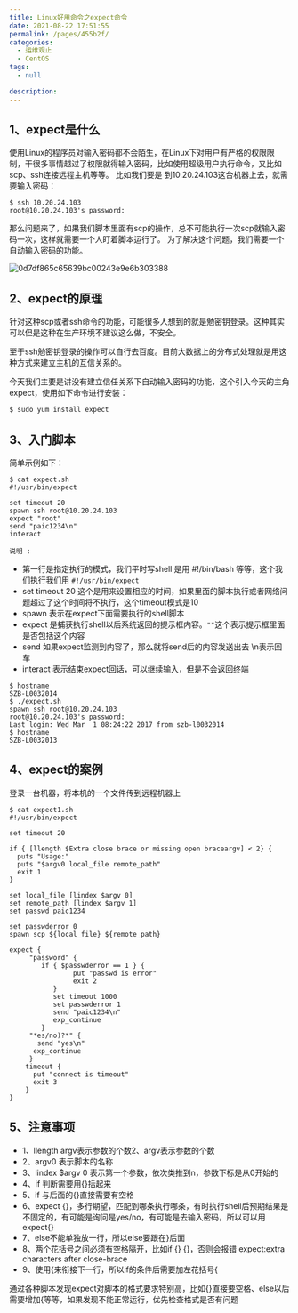 ```yaml
---
title: Linux好用命令之expect命令
date: 2021-08-22 17:51:55
permalink: /pages/455b2f/
categories: 
  - 运维观止
  - CentOS
tags: 
  - null

description: 
---
```


## 1、expect是什么 

使用Linux的程序员对输入密码都不会陌生，在Linux下对用户有严格的权限限制，干很多事情越过了权限就得输入密码，比如使用超级用户执行命令，又比如scp、ssh连接远程主机等等。
比如我们要是 到10.20.24.103这台机器上去，就需要输入密码：

```shell
$ ssh 10.20.24.103
root@10.20.24.103's password: 
```

那么问题来了，如果我们脚本里面有scp的操作，总不可能执行一次scp就输入密码一次，这样就需要一个人盯着脚本运行了。 为了解决这个问题，我们需要一个自动输入密码的功能。

![0d7df865c65639bc00243e9e6b303388](http://t.eryajf.net/imgs/2021/09/aa1a4ad70c536188.jpg)

## 2、expect的原理 

针对这种scp或者ssh命令的功能，可能很多人想到的就是勉密钥登录。这种其实可以但是这种在生产环境不建议这么做，不安全。 

至于ssh勉密钥登录的操作可以自行去百度。目前大数据上的分布式处理就是用这种方式来建立主机的互信关系的。

今天我们主要是讲没有建立信任关系下自动输入密码的功能，这个引入今天的主角 expect，使用如下命令进行安装：

```bash
$ sudo yum install expect
```

## 3、入门脚本

简单示例如下：

```shell
$ cat expect.sh 
#!/usr/bin/expect

set timeout 20
spawn ssh root@10.20.24.103
expect "root"
send "paic1234\n"
interact
```

`说明 :`

- 第一行是指定执行的模式，我们平时写shell 是用 #!/bin/bash 等等，这个我们执行我们用 `#!/usr/bin/expect` 
- set timeout 20 这个是用来设置相应的时间，如果里面的脚本执行或者网络问题超过了这个时间将不执行，这个timeout模式是10 
- spawn 表示在expect下面需要执行的shell脚本 
- expect 是捕获执行shell以后系统返回的提示框内容。`""`这个表示提示框里面是否包括这个内容 
- send 如果expect监测到内容了，那么就将send后的内容发送出去 \n表示回车 
- interact 表示结束expect回话，可以继续输入，但是不会返回终端

```shell
$ hostname
SZB-L0032014
$ ./expect.sh 
spawn ssh root@10.20.24.103
root@10.20.24.103's password: 
Last login: Wed Mar  1 08:24:22 2017 from szb-l0032014
$ hostname
SZB-L0032013
```

## 4、expect的案例 

登录一台机器，将本机的一个文件传到远程机器上

```shell
$ cat expect1.sh 
#!/usr/bin/expect

set timeout 20

if { [llength $Extra close brace or missing open braceargv] < 2} {
  puts "Usage:"
  puts "$argv0 local_file remote_path"
  exit 1
}

set local_file [lindex $argv 0]
set remote_path [lindex $argv 1]
set passwd paic1234

set passwderror 0
spawn scp ${local_file} ${remote_path}

expect {
     "password" {
        if { $passwderror == 1 } {
                put "passwd is error"
                exit 2
           }
           set timeout 1000
           set passwderror 1
           send "paic1234\n"
           exp_continue
        }
     "*es/no)?*" {
       send "yes\n"
      exp_continue
     }
    timeout {
      put "connect is timeout"
      exit 3
    }
}
```

## 5、注意事项 

- 1、llength argv表示参数的个数2、argv表示参数的个数
- 2、argv0 表示脚本的名称 
- 3、lindex $argv 0 表示第一个参数，依次类推到n，参数下标是从0开始的 
- 4、if 判断需要用{}括起来 
- 5、if 与后面的{}直接需要有空格 
- 6、expect {}，多行期望，匹配到哪条执行哪条，有时执行shell后预期结果是不固定的，有可能是询问是yes/no，有可能是去输入密码，所以可以用expect{} 
- 7、else不能单独放一行，所以else要跟在}后面 
- 8、两个花括号之间必须有空格隔开，比如if {} {}，否则会报错 expect:extra characters after close-brace 
- 9、使用{来衔接下一行，所以if的条件后需要加左花括号{

通过各种脚本发现expect对脚本的格式要求特别高，比如{}直接要空格、else以后需要增加{等等，如果发现不能正常运行，优先检查格式是否有问题
